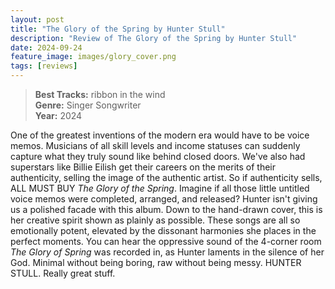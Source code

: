 ```yaml
---
layout: post
title: "The Glory of the Spring by Hunter Stull"
description: "Review of The Glory of the Spring by Hunter Stull"
date: 2024-09-24
feature_image: images/glory_cover.png
tags: [reviews]
---
```


>**Best Tracks:** ribbon in the wind<br>
>**Genre:** Singer Songwriter<br>
>**Year:** 2024

One of the greatest inventions of the modern era would have to be voice memos.  Musicians of all skill levels and income statuses can suddenly capture what they truly sound like behind closed doors.  We've also had superstars like Billie Eilish get their careers on the merits of their authenticity, selling the image of the authentic artist.  So if authenticity sells, ALL MUST BUY *The Glory of the Spring*.  Imagine if all those little untitled voice memos were completed, arranged, and released?  Hunter isn't giving us a polished facade with this album.  Down to the hand-drawn cover, this is her creative spirit shown as plainly as possible.  These songs are all so emotionally potent, elevated by the dissonant harmonies she places in the perfect moments.  You can hear the oppressive sound of the 4-corner room *The Glory of Spring* was recorded in, as Hunter laments in the silence of her God.  Minimal without being boring, raw without being messy.  HUNTER STULL. Really great stuff.

<!--more-->

